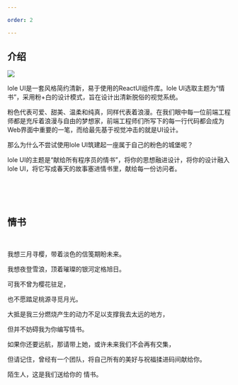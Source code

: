 ```yaml
---

order: 2

---
```


## 介绍

<img src='https://s1.ax1x.com/2022/04/03/qHCPsA.png'/>

lole UI是一套风格简约清新，易于使用的ReactUI组件库。lole UI选取主题为“情书”，采用粉+白的设计模式，旨在设计出清新脱俗的视觉系统。

粉色代表可爱、甜美、温柔和纯真，同样代表着浪漫。在我们眼中每一位前端工程师都是充斥着浪漫与自由的梦想家，前端工程师们所写下的每一行代码都会成为Web界面中重要的一笔，而给最先基于视觉冲击的就是UI设计。

那么为什么不尝试使用lole UI筑建起一座属于自己的粉色的城堡呢？

lole UI的主题是“献给所有程序员的情书”，将你的思想融进设计，将你的设计融入lole UI，将它写成春天的故事塞进情书里，献给每一份访问者。

<br/>

<br/>

<br/>

## 情书

<br/>

我想三月寻樱，带着淡色的信笺期盼未来。

我想夜登雪浪，顶着璀璨的银河定格旭日。

可我不曾为樱花驻足，

也不愿踏足桃源寻觅月光。

大抵是我三分燃烧产生的动力不足以支撑我去太远的地方，

但并不妨碍我为你编写情书。

如果你还要远航，那请带上她，或许未来我们不会再有交集，

但请记住，曾经有一个团队，将自己所有的美好与祝福揉进码间献给你。

陌生人，这是我们送给你的 情书。






















